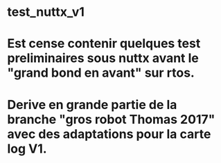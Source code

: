 # test_nuttx_v1
# Est cense contenir quelques test preliminaires sous nuttx avant le "grand bond en avant" sur rtos.
# Derive en grande partie de la branche "gros robot Thomas 2017" avec des adaptations pour la carte log V1.

